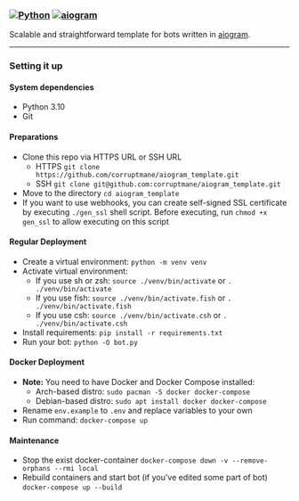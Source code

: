 ### [![Python](https://img.shields.io/badge/Python-3.10-blue)](https://www.python.org/downloads/) [![aiogram](https://img.shields.io/badge/aiogram-2.20-blue)](https://pypi.org/project/aiogram/)

Scalable and straightforward template for bots written in [aiogram](https://github.com/aiogram/aiogram).

---

### Setting it up

#### System dependencies

- Python 3.10
- Git

#### Preparations

- Clone this repo via HTTPS URL or SSH URL
    - HTTPS `git clone https://github.com/corruptmane/aiogram_template.git`
    - SSH `git clone git@github.com:corruptmane/aiogram_template.git`
- Move to the directory `cd aiogram_template`
- If you want to use webhooks, you can create self-signed SSL certificate by executing `./gen_ssl` shell script. Before executing, run `chmod +x gen_ssl` to allow executing on this script

#### Regular Deployment
- Create a virtual environment: `python -m venv venv`
- Activate virtual environment:
    - If you use sh or zsh: `source ./venv/bin/activate` or `. ./venv/bin/activate`
    - If you use fish: `source ./venv/bin/activate.fish` or `. ./venv/bin/activate.fish`
    - If you use csh: `source ./venv/bin/activate.csh` or `. ./venv/bin/activate.csh`
- Install requirements: `pip install -r requirements.txt`
- Run your bot: `python -O bot.py`

#### Docker Deployment

- **Note:** You need to have Docker and Docker Compose installed:
    - Arch-based distro: `sudo pacman -S docker docker-compose`
    - Debian-based distro: `sudo apt install docker docker-compose`
- Rename `env.example` to `.env` and replace variables to your own
- Run command: `docker-compose up`

#### Maintenance

- Stop the exist docker-container `docker-compose down -v --remove-orphans --rmi local`
- Rebuild containers and start bot (if you've edited some part of bot) `docker-compose up --build`
